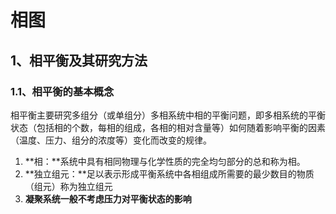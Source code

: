 # 相图

## 1、相平衡及其研究方法

### 1.1、相平衡的基本概念

相平衡主要研究多组分（或单组分）多相系统中相的平衡问题，即多相系统的平衡状态（包括相的个数，每相的组成，各相的相对含量等）如何随着影响平衡的因素（温度、压力、组分的浓度等）变化而改变的规律。

1. **相：**系统中具有相同物理与化学性质的完全均匀部分的总和称为相。
2. **独立组元：**足以表示形成平衡系统中各相组成所需要的最少数目的物质（组元）称为独立组元 
3. **凝聚系统一般不考虑压力对平衡状态的影响**
   